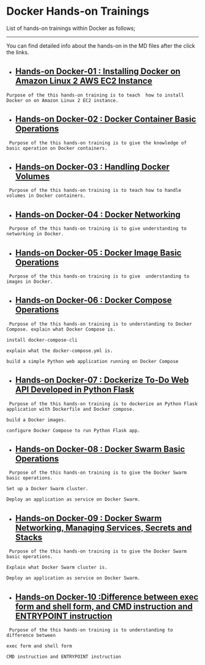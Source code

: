 # Docker Hands-on Trainings

List of hands-on trainings within Docker as follows;
 
** **
You can find detailed info about the hands-on in the MD files after the click the links. 


- ## [Hands-on Docker-01 : Installing Docker on Amazon Linux 2 AWS EC2 Instance](./docker-01-installing-on-ec2-linux2/README.md)

`Purpose of the this hands-on training is to teach  how to install Docker on on Amazon Linux 2 EC2 instance. `

- ## [Hands-on Docker-02 : Docker Container Basic Operations](./docker-02-container-basic-operations/README.md) 

` Purpose of the this hands-on training is to give the knowledge of basic operation on Docker containers.`

- ## [Hands-on Docker-03 : Handling Docker Volumes](./docker-03-handling-volumes/README.md) 

` Purpose of the this hands-on training is to teach how to handle volumes in Docker containers.`

- ## [Hands-on Docker-04 : Docker Networking](./docker-04-networking/README.md) 

` Purpose of the this hands-on training is to give understanding to networking in Docker.`

- ## [Hands-on Docker-05 : Docker Image Basic Operations](./docker-05-image-basic-operations/README.md) 

` Purpose of the this hands-on training is to give  understanding to images in Docker.`

- ## [Hands-on Docker-06 : Docker Compose Operations](./docker-06-compose-operations/README.md) 

` Purpose of the this hands-on training is to understanding to Docker Compose. explain what Docker Compose is.`

`install docker-compose-cli`

`explain what the docker-compose.yml is.`

`build a simple Python web application running on Docker Compose`

- ## [Hands-on Docker-07 : Dockerize To-Do Web API Developed in Python Flask](./docker-07-dockerize-to-do-app-on-python-flask/README.md) 

` Purpose of the this hands-on training is to dockerize an Python Flask application with Dockerfile and Docker compose.`

`build a Docker images.`

`configure Docker Compose to run Python Flask app.`

- ## [Hands-on Docker-08 : Docker Swarm Basic Operations](./docker-08-swarm-basic-operations/README.md) 

` Purpose of the this hands-on training is to give the Docker Swarm basic operations.`

`Set up a Docker Swarm cluster.`

`Deploy an application as service on Docker Swarm.`

- ## [Hands-on Docker-09 : Docker Swarm Networking, Managing Services, Secrets and Stacks](./docker-09-swarm-networking-managing-services-secrets-stacks/README.md) 

` Purpose of the this hands-on training is to give the Docker Swarm basic operations.`

`Explain what Docker Swarm cluster is.`

`Deploy an application as service on Docker Swarm.`

- ## [Hands-on Docker-10 :Difference between exec form and shell form, and CMD instruction and ENTRYPOINT instruction](./docker-10-difference-between-exec-form-shell-form-and-CMD-ENTRYPOINT-instructions/README.md) 

` Purpose of the this hands-on training is to understanding to difference between`

`exec form and shell form`

`CMD instruction and ENTRYPOINT instruction`

